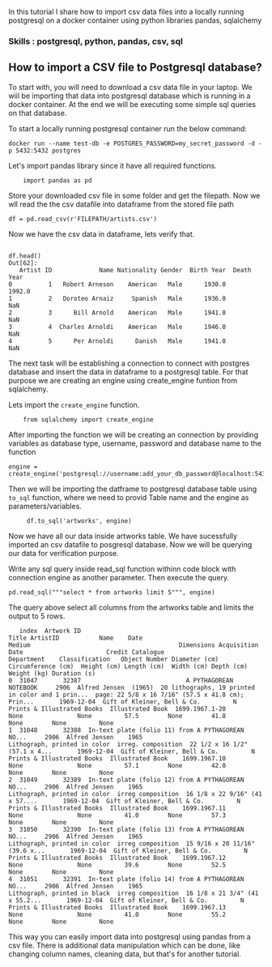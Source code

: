 <p>
In this tutorial I share how to import csv data files into a locally running
postgresql on a docker container using python libraries pandas, sqlalchemy
</p>


### Skills : postgresql, python, pandas, csv, sql

## How to import a CSV file to Postgresql database?
To start with, you will need to download a csv data file in your laptop. We wiil be importing that data into postgresql database which is running in a docker container. At the end we will be executing some simple sql queries on that database.

To start a locally running postgresql container run the below command: 

```
docker run --name test-db -e POSTGRES_PASSWORD=my_secret_password -d -p 5432:5432 postgres
```

Let's import pandas library since it have all required functions.

```
    import pandas as pd
```
Store your downloaded csv file in some folder and get the filepath. Now we wll read the the  csv datafile into dataframe from the stored file path

```
df = pd.read_csv(r'FILEPATH/artists.csv')
```

Now we have the csv data in dataframe, lets verify that. 

```

df.head()
Out[62]: 
   Artist ID             Name Nationality Gender  Birth Year  Death Year
0          1   Robert Arneson    American   Male      1930.0      1992.0
1          2   Doroteo Arnaiz     Spanish   Male      1936.0         NaN
2          3      Bill Arnold    American   Male      1941.0         NaN
3          4  Charles Arnoldi    American   Male      1946.0         NaN
4          5      Per Arnoldi      Danish   Male      1941.0         NaN
```



 The next task will be establishing a connection to connect with postgres database and insert the data in dataframe to a postgresql table. For that purpose we are creating an engine using create_engine funtion from sqlalchemy.

Lets import the ```create_engine``` function.

```
  	from sqlalchemy import create_engine
```

After importing the function we will be creating an connection by providing variables as database type, username, password and database name to the function
```
engine = create_engine('postgresql://username:add_your_db_password@localhost:5432/database_name')'
```

Then we will be importing the datframe to postgresql database table using ```to_sql``` function, where we need to provid Table name and the engine as parameters/variables.

```
	 df.to_sql('artworks', engine)
```

Now we have all our data inside artworks table. We have sucessfully imported an csv datafile to posgresql database. Now we will be querying our data for verification purpose.


Write any sql query inside read_sql function withinn code block with connection engine as another parameter. Then execute the query.

```
pd.read_sql("""select * from artworks limit 5""", engine)
```

The query above select all columns from the artworks table and limits the output to 5 rows.

```
   index  Artwork ID                                              Title ArtistID           Name    Date                                             Medium                                         Dimensions Acquisition Date                       Credit Catalogue                  Department    Classification   Object Number Diameter (cm) Circumference (cm)  Height (cm) Length (cm)  Width (cm) Depth (cm) Weight (kg) Duration (s)
0  31047       32387                             A PYTHAGOREAN NOTEBOOK     2906  Alfred Jensen  (1965)  20 lithographs, 19 printed in color and 1 prin...  page: 22 5/8 x 16 7/16" (57.5 x 41.8 cm); Prin...       1969-12-04  Gift of Kleiner, Bell & Co.         N  Prints & Illustrated Books  Illustrated Book  1699.1967.1-20          None               None         57.5        None        41.8       None        None         None
1  31048       32388  In-text plate (folio 11) from A PYTHAGOREAN NO...     2906  Alfred Jensen    1965                       Lithograph, printed in color  irreg. composition  22 1/2 x 16 1/2" (57.1 x 4...       1969-12-04  Gift of Kleiner, Bell & Co.         N  Prints & Illustrated Books  Illustrated Book    1699.1967.10          None               None         57.1        None        42.0       None        None         None
2  31049       32389  In-text plate (folio 12) from A PYTHAGOREAN NO...     2906  Alfred Jensen    1965                       Lithograph, printed in color  irreg composition  16 1/8 x 22 9/16" (41 x 57....       1969-12-04  Gift of Kleiner, Bell & Co.         N  Prints & Illustrated Books  Illustrated Book    1699.1967.11          None               None         41.0        None        57.3       None        None         None
3  31050       32390  In-text plate (folio 13) from A PYTHAGOREAN NO...     2906  Alfred Jensen    1965                       Lithograph, printed in color  irreg composition  15 9/16 x 20 11/16" (39.6 x...       1969-12-04  Gift of Kleiner, Bell & Co.         N  Prints & Illustrated Books  Illustrated Book    1699.1967.12          None               None         39.6        None        52.5       None        None         None
4  31051       32391  In-text plate (folio 14) from A PYTHAGOREAN NO...     2906  Alfred Jensen    1965                       Lithograph, printed in black  irreg composition  16 1/8 x 21 3/4" (41 x 55.2...       1969-12-04  Gift of Kleiner, Bell & Co.         N  Prints & Illustrated Books  Illustrated Book    1699.1967.13          None               None         41.0        None        55.2       None        None         None

```

This way you can easily import data into postgresql using pandas from a csv file. There is additional data manipulation which can be done,  like changing column names, cleaning data, but that's for another tutorial. 



